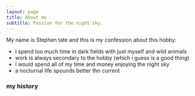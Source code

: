 ```yaml
---
layout: page
title: About me
subtitle: Passion for the night sky.
---
```


My name is Stephen tate and this is my confession about this hobby:

- I spend too much time in dark fields with just myself and wild animals
- work is always secondary to the hobby (which i guess is a good thing)
- I would spend all of my time and money enjoying the night sky 
- a nocturnal life spounds better thn current


### my history

